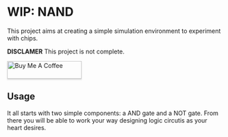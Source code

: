 # WIP: NAND

This project aims at creating a simple simulation environment to experiment with chips.

**DISCLAMER** This project is not complete.

<a href="https://www.buymeacoffee.com/pietromoro" target="_blank"><img src="https://www.buymeacoffee.com/assets/img/custom_images/orange_img.png" alt="Buy Me A Coffee" style="height: 41px !important;width: 174px !important;box-shadow: 0px 3px 2px 0px rgba(190, 190, 190, 0.5) !important;-webkit-box-shadow: 0px 3px 2px 0px rgba(190, 190, 190, 0.5) !important;" ></a>

## Usage

It all starts with two simple components: a AND gate and a NOT gate. From there you will be able to work your way designing logic circutis as your heart desires.
